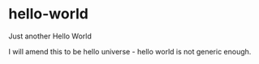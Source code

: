 # hello-world
Just another Hello World

I will amend this to be hello universe - hello world is not generic enough.
